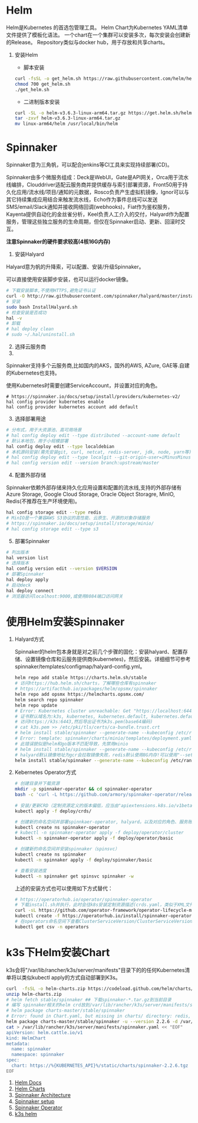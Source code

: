 
# Helm

Helm是Kubernetes 的首选包管理工具。
Helm Chart为Kubernetes YAML清单文件提供了模板化语法。
一个chart在一个集群可以安装多次，每次安装会创建新的Release。
Repository类似与docker hub，用于存放和共享charts。

1. 安装Helm

   + 脚本安装

    ```sh
    curl -fsSL -o get_helm.sh https://raw.githubusercontent.com/helm/helm/master/scripts/get-helm-3
    chmod 700 get_helm.sh
    ./get_helm.sh
    ```

   + 二进制版本安装

    ```sh
    curl -SL -o helm-v3.6.3-linux-arm64.tar.gz https://get.helm.sh/helm-v3.6.3-linux-arm64.tar.gz
    tar -zxvf helm-v3.6.3-linux-arm64.tar.gz
    mv linux-arm64/helm /usr/local/bin/helm
    ```

# Spinnaker
   
   Spinnaker意为三角帆，可以配合jenkins等CI工具来实现持续部署(CD)。
   
   Spinnaker由多个微服务组成：Deck是WebUI，Gate是API网关，Orca用于流水线编排，Clouddriver适配云服务商并提供缓存与索引部署资源，Front50用于持久化应用/流水线/项目/通知的元数据，Rosco负责产生虚拟机镜像，Ignor可以与其它持续集成应用结合来触发流水线，Echo作为事件总线可以发送SMS/email/Slack通知并接收网络回调(webhooks)，Fiat作为鉴权服务，Kayenta提供自动化的金丝雀分析，Keel负责人工介入的交付，Halyard作为配置服务，管理这些独立服务的生命周期，但仅在Spinnaker启动、更新、回滚时交互。

   __注意Spinnaker的硬件要求较高(4核16G内存)__

   1. 安装Halyard
   
   Halyard意为帆的升降索，可以配置、安装/升级Spinnaker。
   
   可以直接使用安装脚步安装，也可以运行docker镜像。
   
   ```sh
   # 下载安装脚本,不使用HTTPS,避免证书认证
   curl -O http://raw.githubusercontent.com/spinnaker/halyard/master/install/debian/InstallHalyard.sh
   # 安装
   sudo bash InstallHalyard.sh
   # 检查安装是否成功
   hal -v
   # 卸载
   # hal deploy clean
   # sudo ~/.hal/uninstall.sh
   ```
   
   2. 选择云服务商
   3. 
   Spinnaker支持多个云服务商,比如国内的AKS，国外的AWS, AZure, GAE等.自建的Kubernetes也支持。
   
   使用Kubernetes时需要创建ServiceAccount，并设置对应的角色。
   
   ```
   # https://spinnaker.io/docs/setup/install/providers/kubernetes-v2/
   hal config provider kubernetes enable
   hal config provider kubernetes account add default
   ```
   
   3. 选择部署用途
   
   ```sh
   # 分布式，用于大资源池、高可用场景
   # hal config deploy edit --type distributed --account-name default
   # 默认本地包，用于小规模部署
   hal config deploy edit --type localdebian
   # 本机源码安装(需先安装git, curl, netcat, redis-server, jdk, node, yarn等)，适用于Spinnaker开发人员
   # hal config deploy edit --type localgit --git-origin-user=iMinusMinus
   # hal config version edit --version branch:upstream/master
   ```
   
   4. 配置外部存储
   
   Spinnaker依赖外部存储来持久化应用设置和配置的流水线,支持的外部存储有Azure Storage, Google Cloud Storage, Oracle Object Storagre, MinIO, Redis(不推荐在生产环境使用)。
   
   ```sh
   hal config storage edit --type redis
   # MinIO是一个兼容AWS S3协议的高性能、云原生、开源的对象存储服务
   # https://spinnaker.io/docs/setup/install/storage/minio/
   # hal config storage edit --type s3
   ```
   
   5. 部署Spinnaker
   
   ```sh
   # 列出版本
   hal version list
   # 选择版本
   hal config version edit --version $VERSION
   # 部署Spinnaker
   hal deploy apply
   # 启动deck
   hal deploy connect
   # 浏览器访问localhost:9000,或使用8084端口访问网关
   ```
   
# 使用Helm安装Spinnaker

  1. Halyard方式
  
     Spinnaker的helm包本身就是对之前几个步骤的固化：安装halyard、配置存储、设置镜像仓库和云服务提供商(kubernetes)，然后安装。详细细节可参考spinnaker/templates/configmap/halyard-config.yml。
	 
     ```sh
     helm repo add stable https://charts.helm.sh/stable
     # 访问https://hub.helm.sh/charts，了解哪些仓库有spinnaker
	 # https://artifacthub.io/packages/helm/opsmx/spinnaker
     helm repo add opsmx https://helmcharts.opsmx.com/
     helm search repo spinnaker
     helm repo update
     # Error: Kubernetes cluster unreachable: Get "https://localhost:6443/version?timeout=32s": x509: certificate signed by unknown authority
     # 证书默认域名为:k3s, kubernetes, kubernetes.default, kubernetes.default.svc, kubernetes.default.svc.cluster.local, localhost;默认IP: 127.0.0.1,安装时的ip
     # 访问https://k3s:6443,然后导出证书为k3s.pem(base64编码)
     # cat k3s.pem >> /etc/pki/tls/certs/ca-bundle.trust.crt
     # helm install stable/spinnaker --generate-name --kubeconfig /etc/rancher/k3s/k3s.yaml
     # Error: template: spinnaker/charts/minio/templates/deployment.yaml:210:20: executing "spinnaker/charts/minio/templates/deployment.yaml" at <(not .Values.gcsgateway.enabled) (not .Values.azuregateway.enabled) (not .Values.s3gateway.enabled) (not .Values.b2gateway.enabled)>: can't give argument to non-function not .Values.gcsgateway.enabled
     # 此错误貌似是helm和go版本不匹配导致，先禁用minio
     # helm install stable/spinnaker --generate-name --kubeconfig /etc/rancher/k3s/k3s.yaml --set minio.enabled=false
     # halyard默认镜像地址为gcr会拉取镜像失败，redis默认使用8G内存!可以使用"--set"覆盖默认值，也可以指定文件("-f values.yaml")覆盖默认值
     helm install stable/spinnaker --generate-name --kubeconfig /etc/rancher/k3s/k3s.yaml --create-namespace --set redis.enabled=false,persistence.size=1Gi,halyard.image.repository=gcr.azk8s.cn/spinnaker-marketplace/halyard
     ```
  2. Kebernetes Operator方式
	 
     ```sh
     # 创建目录并下载资源
     mkdir -p spinnaker-operator && cd spinnaker-operator
     bash -c 'curl -L https://github.com/armory/spinnaker-operator/releases/latest/download/manifests.tgz | tar -xz'
      
     # 安装/更新CRD（定制资源定义的版本偏低，应当由"apiextensions.k8s.io/v1beta1"升级到"apiextensions.k8s.io/v1"）
     kubectl apply -f deploy/crds/
     
     # 创建新的命名空间并部署spinnkaer-operator, halyard。以及对应的角色、服务账号
     kubectl create ns spinnaker-operator
     # kubectl -n spinnaker-operator apply -f deploy/operator/cluster
     kubectl -n spinnaker-operator apply -f deploy/operator/basic
     
     # 创建新的命名空间并安装spinnaker（spinsvc）
     kubectl create ns spinnaker
     kubectl -n spinnaker apply -f deploy/spinnaker/basic
     
     # 查看安装进度
     kubectl -n spinnaker get spinsvc spinnaker -w
     ```
	 
	 上述的安装方式也可以使用如下方式替代：
	 
	 ```sh
     # https://operatorhub.io/operator/spinnaker-operator
	 # 下载install.sh并执行，此时会往k8s安装定制资源描述(crds.yaml，类似于XML文件的DTD/schema)、创建命名空间/服务账号/集群角色/部署olm(olm.yaml)
     curl -sL https://github.com/operator-framework/operator-lifecycle-manager/releases/download/v0.18.3/install.sh | bash -s v0.18.3
     kubectl create -f https://operatorhub.io/install/spinnaker-operator.yaml
	 # 在operators命名空间下查看ClusterServiceVersion/ClusterServiceVersionSpec
     kubectl get csv -n operators
     ```
	 
# k3s下Helm安装Chart
	 
  k3s会将"/var/lib/rancher/k3s/server/manifests"目录下的的任何Kubernetes清单将以类似kubectl apply的方式自动部署到K3s。	 

  ```sh
  curl  -fsSL -o helm-charts.zip https://codeload.github.com/helm/charts/zip/refs/heads/master
  unzip helm-charts.zip
  # helm fetch stable/spinnaker ## 下载spinnaker-*.tar.gz到当前目录 
  # 编写 spinnaker相关的helm crd放到/var/lib/rancher/k3s/server/manifests/spinnaker.yaml, /var/lib/rancher/k3s/server/static/charts/spinnaker-{version}.tar.gz
  # helm package charts-master/stable/spinnaker
  # Error: found in Chart.yaml, but missing in charts/ directory: redis, minio
  helm package charts-master/stable/spinnaker -u --version 2.2.6 -d /var/lib/rancher/k3s/server/static/charts/
  cat > /var/lib/rancher/k3s/server/manifests/spinnaker.yaml << "EOF"
  apiVersion: helm.cattle.io/v1
  kind: HelmChart
  metadata:
    name: spinnaker
    namespace: spinnaker
  spec:
    chart: https://%{KUBERNETES_API}%/static/charts/spinnaker-2.2.6.tgz
  EOF
  ```
  
1. [Helm Docs](https://helm.sh/zh/docs/)
2. [Helm Charts](https://github.com/helm/charts)
3. [Spinnaker Architecture](https://spinnaker.io/docs/reference/architecture/)
4. [Spinnaker setup](https://spinnaker.io/docs/setup/quickstart/)
5. [Spinnaker Operator](https://github.com/armory/spinnaker-operator)
6. [k3s helm](https://docs.rancher.cn/docs/k3s/helm/_index/)

